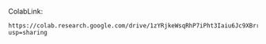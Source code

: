 ColabLink:

```
https://colab.research.google.com/drive/1zYRjkeWsqRhP7iPht3Iaiu6Jc9XBrruu?usp=sharing
```
